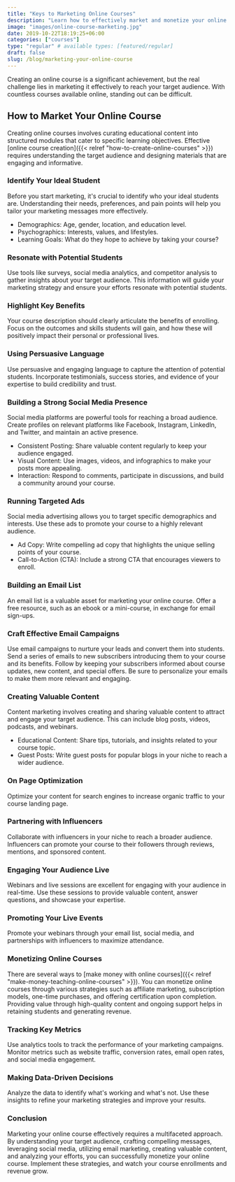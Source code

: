 ```yaml
---
title: "Keys to Marketing Online Courses"
description: "Learn how to effectively market and monetize your online course with expert strategies in social media, email marketing, content marketing, and more."
image: "images/online-course-marketing.jpg"
date: 2019-10-22T18:19:25+06:00
categories: ["courses"]
type: "regular" # available types: [featured/regular]
draft: false
slug: /blog/marketing-your-online-course
---
```


Creating an online course is a significant achievement, but the real challenge lies in marketing it effectively to reach your target audience. With countless courses available online, standing out can be difficult.

## How to Market Your Online Course

Creating online courses involves curating educational content into structured modules that cater to specific learning objectives. Effective [online course creation]({{< relref "how-to-create-online-courses" >}}) requires understanding the target audience and designing materials that are engaging and informative.

### Identify Your Ideal Student

Before you start marketing, it's crucial to identify who your ideal students are. Understanding their needs, preferences, and pain points will help you tailor your marketing messages more effectively.

* Demographics: Age, gender, location, and education level.
* Psychographics: Interests, values, and lifestyles.
* Learning Goals: What do they hope to achieve by taking your course?

### Resonate with Potential Students

Use tools like surveys, social media analytics, and competitor analysis to gather insights about your target audience. This information will guide your marketing strategy and ensure your efforts resonate with potential students.

### Highlight Key Benefits

Your course description should clearly articulate the benefits of enrolling. Focus on the outcomes and skills students will gain, and how these will positively impact their personal or professional lives.

### Using Persuasive Language

Use persuasive and engaging language to capture the attention of potential students. Incorporate testimonials, success stories, and evidence of your expertise to build credibility and trust.

### Building a Strong Social Media Presence

Social media platforms are powerful tools for reaching a broad audience. Create profiles on relevant platforms like Facebook, Instagram, LinkedIn, and Twitter, and maintain an active presence.

* Consistent Posting: Share valuable content regularly to keep your audience engaged.
* Visual Content: Use images, videos, and infographics to make your posts more appealing.
* Interaction: Respond to comments, participate in discussions, and build a community around your course.

### Running Targeted Ads

Social media advertising allows you to target specific demographics and interests. Use these ads to promote your course to a highly relevant audience.

* Ad Copy: Write compelling ad copy that highlights the unique selling points of your course.
* Call-to-Action (CTA): Include a strong CTA that encourages viewers to enroll.

### Building an Email List

An email list is a valuable asset for marketing your online course. Offer a free resource, such as an ebook or a mini-course, in exchange for email sign-ups.

### Craft Effective Email Campaigns

Use email campaigns to nurture your leads and convert them into students. Send a series of emails to new subscribers introducing them to your course and its benefits. Follow by keeping your subscribers informed about course updates, new content, and special offers. Be sure to personalize your emails to make them more relevant and engaging.

### Creating Valuable Content

Content marketing involves creating and sharing valuable content to attract and engage your target audience. This can include blog posts, videos, podcasts, and webinars.

* Educational Content: Share tips, tutorials, and insights related to your course topic.
* Guest Posts: Write guest posts for popular blogs in your niche to reach a wider audience.

### On Page Optimization

Optimize your content for search engines to increase organic traffic to your course landing page.

### Partnering with Influencers

Collaborate with influencers in your niche to reach a broader audience. Influencers can promote your course to their followers through reviews, mentions, and sponsored content.

### Engaging Your Audience Live

Webinars and live sessions are excellent for engaging with your audience in real-time. Use these sessions to provide valuable content, answer questions, and showcase your expertise.

### Promoting Your Live Events

Promote your webinars through your email list, social media, and partnerships with influencers to maximize attendance.

### Monetizing Online Courses

There are several ways to [make money with online courses]({{< relref "make-money-teaching-online-courses" >}}). You can monetize online courses through various strategies such as affiliate marketing, subscription models, one-time purchases, and offering certification upon completion. Providing value through high-quality content and ongoing support helps in retaining students and generating revenue.

### Tracking Key Metrics

Use analytics tools to track the performance of your marketing campaigns. Monitor metrics such as website traffic, conversion rates, email open rates, and social media engagement.

### Making Data-Driven Decisions

Analyze the data to identify what's working and what's not. Use these insights to refine your marketing strategies and improve your results.

### Conclusion

Marketing your online course effectively requires a multifaceted approach. By understanding your target audience, crafting compelling messages, leveraging social media, utilizing email marketing, creating valuable content, and analyzing your efforts, you can successfully monetize your online course. Implement these strategies, and watch your course enrollments and revenue grow.
